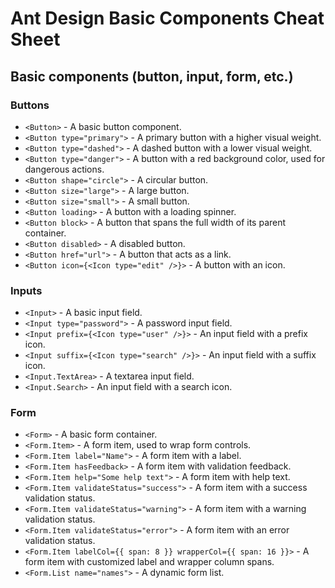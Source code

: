 # Ant Design Basic Components Cheat Sheet

## Basic components (button, input, form, etc.)


### Buttons

- `<Button>` - A basic button component.
- `<Button type="primary">` - A primary button with a higher visual weight.
- `<Button type="dashed">` - A dashed button with a lower visual weight.
- `<Button type="danger">` - A button with a red background color, used for dangerous actions.
- `<Button shape="circle">` - A circular button.
- `<Button size="large">` - A large button.
- `<Button size="small">` - A small button.
- `<Button loading>` - A button with a loading spinner.
- `<Button block>` - A button that spans the full width of its parent container.
- `<Button disabled>` - A disabled button.
- `<Button href="url">` - A button that acts as a link.
- `<Button icon={<Icon type="edit" />}>` - A button with an icon.

### Inputs

- `<Input>` - A basic input field.
- `<Input type="password">` - A password input field.
- `<Input prefix={<Icon type="user" />}>` - An input field with a prefix icon.
- `<Input suffix={<Icon type="search" />}>` - An input field with a suffix icon.
- `<Input.TextArea>` - A textarea input field.
- `<Input.Search>` - An input field with a search icon.

### Form

- `<Form>` - A basic form container.
- `<Form.Item>` - A form item, used to wrap form controls.
- `<Form.Item label="Name">` - A form item with a label.
- `<Form.Item hasFeedback>` - A form item with validation feedback.
- `<Form.Item help="Some help text">` - A form item with help text.
- `<Form.Item validateStatus="success">` - A form item with a success validation status.
- `<Form.Item validateStatus="warning">` - A form item with a warning validation status.
- `<Form.Item validateStatus="error">` - A form item with an error validation status.
- `<Form.Item labelCol={{ span: 8 }} wrapperCol={{ span: 16 }}>` - A form item with customized label and wrapper column spans.
- `<Form.List name="names">` - A dynamic form list.

